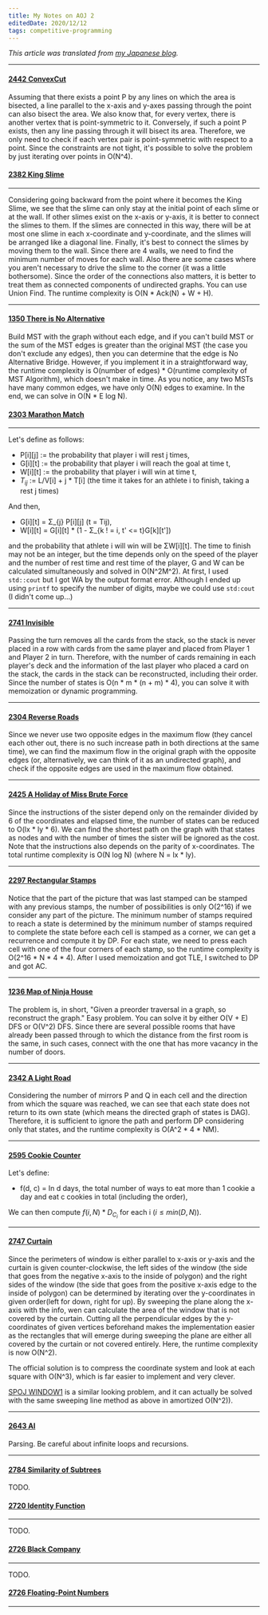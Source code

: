 ```yaml
---
title: My Notes on AOJ 2
editedDate: 2020/12/12
tags: competitive-programming
---
```


<i> This article was translated from [my Japanese blog](https://igarash1-sol.hatenablog.com/). </i>

---

#### [2442 ConvexCut](http://judge.u-aizu.ac.jp/onlinejudge/description.jsp?id=2442)


Assuming that there exists a point P by any lines on which the area is bisected, 
a line parallel to the x-axis and y-axes passing through the point 
can also bisect the area. 
We also know that, for every vertex, there is another vertex that is point-symmetric to it. 
Conversely, if such a point P exists, 
then any line passing through it will bisect its area. 
Therefore, we only need to check if each vertex pair is point-symmetric with respect to a point. 
Since the constraints are not tight, it's possible to solve the problem by just iterating over points in O(N^4).


#### [2382 King Slime](http://judge.u-aizu.ac.jp/onlinejudge/description.jsp?id=2382)

---


Considering going backward from the point where it becomes the King Slime, 
we see that the slime can only stay at the initial point of each slime or at the wall. 
If other slimes exist on the x-axis or y-axis, it is better to connect the slimes to them.
If the slimes are connected in this way,
there will be at most one slime in each x-coordinate and y-coordinate, 
and the slimes will be arranged like a diagonal line. 
Finally, it's best to connect the slimes by moving them to the wall. 
Since there are 4 walls, we need to find the minimum number of moves for each wall. 
Also there are some cases where you aren't necessary to drive the slime to the corner (it was a little bothersome). 
Since the order of the connections also matters, it is better to treat them as connected components of undirected graphs.
You can use Union Find. The runtime complexity is O(N * Ack(N) + W + H).


---

#### [1350 There is No Alternative](http://judge.u-aizu.ac.jp/onlinejudge/description.jsp?id=1350)

Build MST with the graph without each edge, and if you can't build MST or the sum of the MST edges is greater than the original MST (the case you don't exclude any edges), 
then you can determine that the edge is No Alternative Bridge. 
However, if you implement it in a straightforward way, 
the runtime complexity is O(number of edges) * O(runtime complexity of MST Algorithm), which doesn't make in time. 
As you notice, any two MSTs have many common edges, we have only O(N) edges to examine. 
In the end, we can solve in O(N * E log N).


#### [2303 Marathon Match](http://judge.u-aizu.ac.jp/onlinejudge/description.jsp?id=2303)

---

Let's define as follows:

- P[i][j] := the probability that player i will rest j times,
- G[i][t] := the probability that player i will reach the goal at time t,
- W[i][t] := the probability that player i will win at time t,
- $T_{ij}$ := L/V[i] + j * T[i] (the time it takes for an athlete i to finish, taking a rest j times)

And then,

- G[i][t] = Σ_{j} P[i][j] (t = Tij),
- W[i][t] = G[i][t] * (1 - Σ_{k ! = i, t' <= t}G[k][t'])

and the probability that athlete i will win will be ΣW[i][t]. 
The time to finish may not be an integer, 
but the time depends only on the speed of the player and 
the number of rest time and rest time of the player, 
G and W can be calculated simultaneously and solved in O(N^2M^2). 
At first, I used `std::cout` but I got WA by the output format error.
Although I ended up using `printf` to specify the number of digits, maybe we could use `std:cout` (I didn't come up...)

---

#### [2741 Invisible](http://judge.u-aizu.ac.jp/onlinejudge/description.jsp?id=2741)

Passing the turn removes all the cards from the stack, 
so the stack is never placed in a row with cards from the same player and placed from Player 1 and Player 2 in turn. 
Therefore, with the number of cards remaining in each player's deck 
and the information of the last player who placed a card on the stack, 
the cards in the stack can be reconstructed, including their order. 
Since the number of states is O(n * m * (n + m) * 4), 
you can solve it with memoization or dynamic programming. 

---

#### [2304 Reverse Roads](https://onlinejudge.u-aizu.ac.jp/problems/2304)


Since we never use two opposite edges in the maximum flow
(they cancel each other out, there is no such increase path in both directions at the same time),
we can find the maximum flow in the original graph with the opposite edges (or, alternatively, we can think of it as an undirected graph), 
and check if the opposite edges are used in the maximum flow obtained.

---

#### [2425 A Holiday of Miss Brute Force](https://onlinejudge.u-aizu.ac.jp/problems/2425)

Since the instructions of the sister depend only on the remainder divided by 6
of the coordinates and elapsed time, 
the number of states can be reduced to O(lx * ly * 6). 
We can find the shortest path on the graph with that states as nodes and with the number of times the sister will be ignored as the cost. 
Note that the instructions also depends on the parity of x-coordinates. 
The total runtime complexity is O(N log N) (where N = lx * ly).


---

#### [2297 Rectangular Stamps](https://onlinejudge.u-aizu.ac.jp/problems/2297)
 
Notice that the part of the picture that was last stamped can be stamped with any previous stamps,
the number of possibilities is only O(2^16) if we consider any part of the picture. 
The minimum number of stamps required to reach a state is determined by 
the minimum number of stamps required to complete the state 
before each cell is stamped as a corner, 
we can get a recurrence and compute it by DP. 
For each state, we need to press each cell with one of the four corners of each stamp, 
so the runtime complexity is O(2^16 * N * 4 * 4). 
After I used memoization and got TLE, I switched to DP and got AC.


----

#### [1236 Map of Ninja House](https://onlinejudge.u-aizu.ac.jp/problems/1236)

The problem is, in short, "Given a preorder traversal in a graph, so reconstruct the graph."
Easy problem. You can solve it by either O(V + E) DFS or O(V^2) DFS. 
Since there are several possible rooms that have already been passed through 
to which the distance from the first room is the same, 
in such cases, connect with the one that has more vacancy in the number of doors.

----

#### [2342 A Light Road](https://onlinejudge.u-aizu.ac.jp/problems/2342)

Considering the number of mirrors P and Q in each cell 
and the direction from which the square was reached, 
we can see that each state does not return to its own state (which means the directed graph of states is DAG). 
Therefore, it is sufficient to ignore the path and perform DP considering only that states, 
and the runtime complexity is O(A^2 * 4 * NM).


----


#### [2595 Cookie Counter](https://onlinejudge.u-aizu.ac.jp/problems/2595)

Let's define:

- f(d, c) = In d days, the total number of ways to eat more than 1 cookie a day and eat c cookies in total (including the order), 

We can then compute $f(i,N) * D_{C_i}$ for each i ($i \leq min(D, N)$).


----

#### [2747 Curtain](https://onlinejudge.u-aizu.ac.jp/problems/2747)

Since the perimeters of window is either parallel to x-axis or y-axis 
and the curtain is given counter-clockwise, 
the left sides of the window (the side that goes from the negative x-axis to the inside of polygon) 
and the right sides of the window (the side that goes from the positive x-axis edge to the inside of polygon) 
can be determined by iterating over the y-coordinates in given order(left for down, right for up).
By sweeping the plane along the x-axis with the info, 
wen can calculate the area of the window that is not covered by the curtain. 
Cutting all the perpendicular edges by the y-coordinates of given vertices beforehand makes the implementation easier 
as the rectangles that will emerge during sweeping the plane are either all covered by the curtain or not covered entirely. 
Here, the runtime complexity is now O(N^2).

The official solution is to compress the coordinate system and look at each square with O(N^3),
which is far easier to implement and very clever.

[SPOJ WINDOW1](https://www.spoj.com/problems/WINDOW1/) is a similar looking problem, 
and it can actually be solved with the same sweeping line method as above in amortized O(N^2)).


---

#### [2643 AI](https://onlinejudge.u-aizu.ac.jp/problems/2643)

Parsing. Be careful about infinite loops and recursions.

---

#### [2784 Similarity of Subtrees](https://onlinejudge.u-aizu.ac.jp/problems/2784)

TODO.

#### [2720 Identity Function](https://onlinejudge.u-aizu.ac.jp/problems/2720)

---

TODO.

#### [2726 Black Company](https://onlinejudge.u-aizu.ac.jp/problems/2726)

---

TODO.

#### [2726 Floating-Point Numbers](https://onlinejudge.u-aizu.ac.jp/problems/1628)

---

